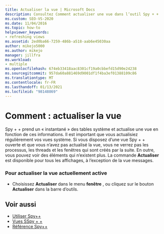 ```yaml
---
title: Actualiser la vue | Microsoft Docs
description: Consultez Comment actualiser une vue dans l’outil Spy + + lors du débogage dans Visual Studio. Spy + + prend un instantané des tables système et actualise une vue en fonction de ces informations.
ms.custom: SEO-VS-2020
ms.date: 11/04/2016
ms.topic: how-to
helpviewer_keywords:
- refreshing views
ms.assetid: 2ed0ba66-7259-486b-a518-aab6e45030aa
author: mikejo5000
ms.author: mikejo
manager: jillfra
ms.workload:
- multiple
ms.openlocfilehash: 674eb33418aac8301cf19a0cbbefd15d90e24238
ms.sourcegitcommit: 957da60a881469d9001df1f4ba3ef01388109c86
ms.translationtype: MT
ms.contentlocale: fr-FR
ms.lasthandoff: 01/13/2021
ms.locfileid: "98148869"
---
```

# <a name="how-to-refresh-the-view"></a>Comment : actualiser la vue
Spy + + prend un « instantané » des tables système et actualise une vue en fonction de ces informations. Il est important que vous actualisiez régulièrement vos vues système. Si vous disposez d’une vue Spy + + ouverte et que vous n’avez pas actualisé la vue, vous ne verrez pas les processus, les threads et les fenêtres qui sont créés par la suite. En outre, vous pouvez voir des éléments qui n’existent plus. La commande **Actualiser** est disponible pour tous les affichages, à l’exception de la vue messages.

### <a name="to-refresh-the-currently-active-view"></a>Pour actualiser la vue actuellement active

- Choisissez **Actualiser** dans le menu **fenêtre** , ou cliquez sur le bouton **Actualiser** dans la barre d’outils.

## <a name="see-also"></a>Voir aussi
- [Utiliser Spy++](../debugger/using-spy-increment.md)
- [Vues SSpy + +](../debugger/spy-increment-views.md)
- [Référence Spy++](../debugger/spy-increment-reference.md)